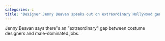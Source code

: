 ```yaml
---
categories: c
title: "Designer Jenny Beavan speaks out on extraordinary Hollywood gender pay gap"
---
```

Jenny Beavan says there"s an "extraordinary" gap between costume designers and male-dominated jobs.